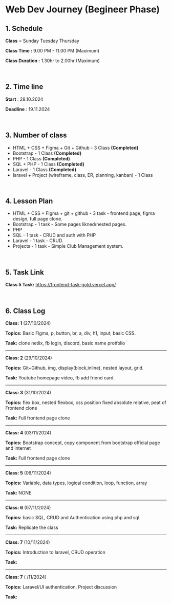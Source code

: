 # Web Dev Journey (Begineer Phase)

## 1. Schedule

**Class** = Sunday Tuesday Thursday

**Class Time :** 9.00 PM - 11.00 PM (Maximum)

**Class Duration :** 1.30hr to 2.00hr (Maximum)

&nbsp;

## 2. Time line

**Start** : 28.10.2024

**Deadline** : 19.11.2024

&nbsp;

## 3. Number of class

- HTML + CSS + Figma + Git + Github - 3 Class **(Completed)**
- Bootstrap - 1 Class **(Completed)**
- PHP - 1 Class **(Completed)**
- SQL + PHP - 1 Class **(Completed)**
- Laravel - 1 Class **(Completed)**
- laravel + Project (wireframe, class, ER, planning, kanban) - 1 Class

&nbsp;

## 4. Lesson Plan

- HTML + CSS + Figma + git + github - 3 task - frontend page, figma design, full page clone.
- Bootstrap - 1 task - Some pages likned/nested pages.
- PHP
- SQL - 1 task - CRUD and auth with PHP
- Laravel - 1 task - CRUD.
- Projects - 1 task - Simple Club Management system.

&nbsp;

## 5. Task Link

**Class 5 Task:** <https://frontend-task-gold.vercel.app/>

&nbsp;

## 6. Class Log

**Class: 1** (27/10/2024)

**Topics:** Basic Figma, p, button, br, a, div, h1, input, basic CSS.

**Task:** clone netlix, fb login, discord, basic name protfolio

---

**Class: 2** (29/10/2024)

**Topics:** Git+Github, img, display(block,inline), nested layout, grid.

**Task:** Youtube homepage video, fb add friend card.

---

**Class: 3** (31/10/2024)

**Topics:** flex box, nested flexbox, css position fixed absolute relative, peat of Frontend clone

**Task:** Full frontend page clone

---

**Class: 4** (03/11/2024)

**Topics:** Bootstrap concept, copy component from bootstrap official page and internet

**Task:** Full frontend page clone

---

**Class: 5** (06/11/2024)

**Topics:** Variable, data types, logical condition, loop, function, array

**Task:** NONE

---

**Class: 6** (07/11/2024)

**Topics:** basic SQL, CRUD and Authentication using php and sql.

**Task:** Replicate the class

---

**Class: 7** (10/11/2024)

**Topics:** Introduction to laravel, CRUD operation

**Task:**

---

**Class: 7** ( /11/2024)

**Topics:** Laravel/UI authentication, Project discussion

**Task:**
